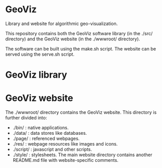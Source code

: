 # GeoViz

Library and website for algorithmic geo-visualization.

This repository contains both the GeoViz software library (in the ./src/ directory) and the GeoViz website (in the ./wwwroot/ directory).

The software can be built using the make.sh script.
The website can be served using the serve.sh script.


# GeoViz library

# GeoViz website

The ./wwwroot/ directory contains the GeoViz website. This directory is further divided into:
- ./bin/	: native applications.
- ./data/	: data stores like databases.
- ./page/	: referenced webpages.
- ./res/	: webpage resources like images and icons.
- ./script/	: javascript and other scripts.
- ./style/	: stylesheets.
The main website directory contains another README.md file with website-specific comments.

